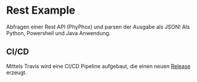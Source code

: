 # Rest Example
Abfragen einer Rest API (PhyPhox) und parsen der Ausgabe als JSON! Als Python, Powershell und Java Anwendung.
## CI/CD
Mittels Travis wird eine CI/CD Pipeline aufgebaut, die einen neuen [Release](https://github.com/jtuttas/FIAE_LS5/releases) erzeugt.